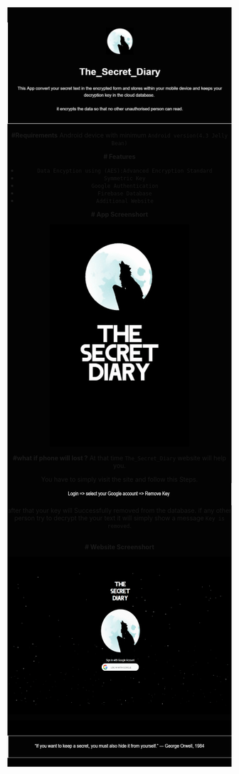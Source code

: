 <div style="background-color:rgba(0, 0, 0, 0.99);text-align:center; vertical-align: middle;   padding-top: 20px;">
<p align="center">
    <img src="Images/intro.JPG" alt=" logo" >
  </a>
</p>

**#Requirements**
Android device with minimum `Android version(4.3 Jelly Bean)`

**# Features**
* `Data Encyption using (AES):Advanced Encryption Standard`
* `Symmetric Key`
* `Google Authentication`
* `Firebase Database`
* `Additional Website`

**# App Screenshort** 

 <img src="Images/appgif.gif" alt=" logo" wiinstadth="500" height="500">


**#what if phone will lost ?**
 At that time `The_Secret_Diary` website will help you.
 
You have to simply visit the site and follow this Steps.
<img src="Images/step.JPG"  wiinstadth="100" height="50">
<br>
after that your key will Successfully removed from the database.
if any other person try to decrypt the your text it will simply show a message `Key is removed`.
<br><br>

**# Website Screenshort**
<div style="background-color:rgba(0, 0, 0, 0.99);text-align:center; vertical-align: middle;   padding-top: 20px;">

<p align="center" style="color: white">

 <img src="Images/web3.gif"  wiinstadth="500" height="300">
<br><br>
</p>
</div>

<center>
<div style="background-color:rgba(0, 0, 0, 0.99);text-align:center; vertical-align: middle;   padding-top: 20px;">

<p align="center" style="color: white">

 <img src="Images/qoute.JPG"  wiinstadth="500" height="50">
<br><br>
</p>
</div>

</center>
